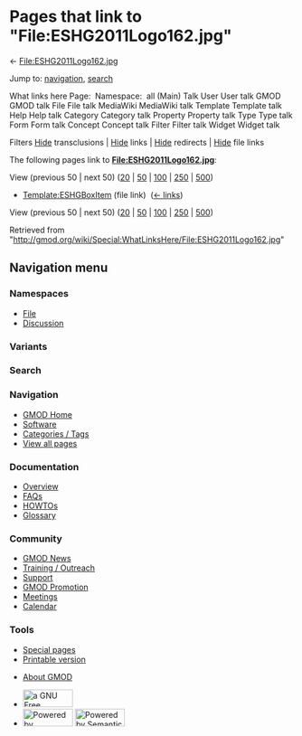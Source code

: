 <div id="mw-page-base" class="noprint">

</div>

<div id="mw-head-base" class="noprint">

</div>

<div id="content" class="mw-body" role="main">

<span id="top"></span>

<div id="mw-js-message" style="display:none;">

</div>



# <span dir="auto">Pages that link to "File:ESHG2011Logo162.jpg"</span>

<div id="bodyContent">

<div id="contentSub">

←
[File:ESHG2011Logo162.jpg](/wiki/File:ESHG2011Logo162.jpg "File:ESHG2011Logo162.jpg")

</div>

<div id="jump-to-nav" class="mw-jump">

Jump to: [navigation](#mw-navigation), [search](#p-search)

</div>

<div id="mw-content-text">

What links here Page:  Namespace:  all (Main) Talk User User talk GMOD
GMOD talk File File talk MediaWiki MediaWiki talk Template Template talk
Help Help talk Category Category talk Property Property talk Type Type
talk Form Form talk Concept Concept talk Filter Filter talk Widget
Widget talk

Filters
[Hide](/mediawiki/index.php?title=Special:WhatLinksHere/File:ESHG2011Logo162.jpg&hidetrans=1 "Special:WhatLinksHere/File:ESHG2011Logo162.jpg")
transclusions \|
[Hide](/mediawiki/index.php?title=Special:WhatLinksHere/File:ESHG2011Logo162.jpg&hidelinks=1 "Special:WhatLinksHere/File:ESHG2011Logo162.jpg")
links \|
[Hide](/mediawiki/index.php?title=Special:WhatLinksHere/File:ESHG2011Logo162.jpg&hideredirs=1 "Special:WhatLinksHere/File:ESHG2011Logo162.jpg")
redirects \|
[Hide](/mediawiki/index.php?title=Special:WhatLinksHere/File:ESHG2011Logo162.jpg&hideimages=1 "Special:WhatLinksHere/File:ESHG2011Logo162.jpg")
file links

The following pages link to
**[File:ESHG2011Logo162.jpg](/wiki/File:ESHG2011Logo162.jpg "File:ESHG2011Logo162.jpg")**:

View (previous 50 \| next 50)
([20](/mediawiki/index.php?title=Special:WhatLinksHere/File:ESHG2011Logo162.jpg&limit=20 "Special:WhatLinksHere/File:ESHG2011Logo162.jpg")
\|
[50](/mediawiki/index.php?title=Special:WhatLinksHere/File:ESHG2011Logo162.jpg&limit=50 "Special:WhatLinksHere/File:ESHG2011Logo162.jpg")
\|
[100](/mediawiki/index.php?title=Special:WhatLinksHere/File:ESHG2011Logo162.jpg&limit=100 "Special:WhatLinksHere/File:ESHG2011Logo162.jpg")
\|
[250](/mediawiki/index.php?title=Special:WhatLinksHere/File:ESHG2011Logo162.jpg&limit=250 "Special:WhatLinksHere/File:ESHG2011Logo162.jpg")
\|
[500](/mediawiki/index.php?title=Special:WhatLinksHere/File:ESHG2011Logo162.jpg&limit=500 "Special:WhatLinksHere/File:ESHG2011Logo162.jpg"))

- [Template:ESHGBoxItem](/wiki/Template:ESHGBoxItem "Template:ESHGBoxItem")
  (file link) ‎ <span class="mw-whatlinkshere-tools">([←
  links](/mediawiki/index.php?title=Special:WhatLinksHere&target=Template%3AESHGBoxItem "Special:WhatLinksHere"))</span>

View (previous 50 \| next 50)
([20](/mediawiki/index.php?title=Special:WhatLinksHere/File:ESHG2011Logo162.jpg&limit=20 "Special:WhatLinksHere/File:ESHG2011Logo162.jpg")
\|
[50](/mediawiki/index.php?title=Special:WhatLinksHere/File:ESHG2011Logo162.jpg&limit=50 "Special:WhatLinksHere/File:ESHG2011Logo162.jpg")
\|
[100](/mediawiki/index.php?title=Special:WhatLinksHere/File:ESHG2011Logo162.jpg&limit=100 "Special:WhatLinksHere/File:ESHG2011Logo162.jpg")
\|
[250](/mediawiki/index.php?title=Special:WhatLinksHere/File:ESHG2011Logo162.jpg&limit=250 "Special:WhatLinksHere/File:ESHG2011Logo162.jpg")
\|
[500](/mediawiki/index.php?title=Special:WhatLinksHere/File:ESHG2011Logo162.jpg&limit=500 "Special:WhatLinksHere/File:ESHG2011Logo162.jpg"))

</div>

<div class="printfooter">

Retrieved from
"<http://gmod.org/wiki/Special:WhatLinksHere/File:ESHG2011Logo162.jpg>"

</div>

<div id="catlinks" class="catlinks catlinks-allhidden">

</div>

<div class="visualClear">

</div>

</div>

</div>

<div id="mw-navigation">

## Navigation menu

<div id="mw-head">



<div id="left-navigation">

<div id="p-namespaces" class="vectorTabs" role="navigation"
aria-labelledby="p-namespaces-label">

### Namespaces

- <span id="ca-nstab-image"><a href="/wiki/File:ESHG2011Logo162.jpg" accesskey="c"
  title="View the file page [c]">File</a></span>
- <span id="ca-talk"><a
  href="/mediawiki/index.php?title=File_talk:ESHG2011Logo162.jpg&amp;action=edit&amp;redlink=1"
  accesskey="t"
  title="Discussion about the content page [t]">Discussion</a></span>

</div>

<div id="p-variants" class="vectorMenu emptyPortlet" role="navigation"
aria-labelledby="p-variants-label">

### 

### Variants[](#)

<div class="menu">

</div>

</div>

</div>

<div id="right-navigation">





</div>

<div id="p-search" role="search">

### Search

<div id="simpleSearch">

</div>

</div>

</div>

</div>

<div id="mw-panel">

<div id="p-logo" role="banner">

<a href="/wiki/Main_Page"
style="background-image: url(http://gmod.org/images/GMOD-cogs.png);"
title="Visit the main page"></a>

</div>

<div id="p-Navigation" class="portal" role="navigation"
aria-labelledby="p-Navigation-label">

### Navigation

<div class="body">

- <span id="n-GMOD-Home">[GMOD Home](/wiki/Main_Page)</span>
- <span id="n-Software">[Software](/wiki/GMOD_Components)</span>
- <span id="n-Categories-.2F-Tags">[Categories /
  Tags](/wiki/Categories)</span>
- <span id="n-View-all-pages">[View all
  pages](/wiki/Special:AllPages)</span>

</div>

</div>

<div id="p-Documentation" class="portal" role="navigation"
aria-labelledby="p-Documentation-label">

### Documentation

<div class="body">

- <span id="n-Overview">[Overview](/wiki/Overview)</span>
- <span id="n-FAQs">[FAQs](/wiki/Category:FAQ)</span>
- <span id="n-HOWTOs">[HOWTOs](/wiki/Category:HOWTO)</span>
- <span id="n-Glossary">[Glossary](/wiki/Glossary)</span>

</div>

</div>

<div id="p-Community" class="portal" role="navigation"
aria-labelledby="p-Community-label">

### Community

<div class="body">

- <span id="n-GMOD-News">[GMOD News](/wiki/GMOD_News)</span>
- <span id="n-Training-.2F-Outreach">[Training /
  Outreach](/wiki/Training_and_Outreach)</span>
- <span id="n-Support">[Support](/wiki/Support)</span>
- <span id="n-GMOD-Promotion">[GMOD
  Promotion](/wiki/GMOD_Promotion)</span>
- <span id="n-Meetings">[Meetings](/wiki/Meetings)</span>
- <span id="n-Calendar">[Calendar](/wiki/Calendar)</span>

</div>

</div>

<div id="p-tb" class="portal" role="navigation"
aria-labelledby="p-tb-label">

### Tools

<div class="body">

- <span id="t-specialpages"><a href="/wiki/Special:SpecialPages" accesskey="q"
  title="A list of all special pages [q]">Special pages</a></span>
- <span id="t-print"><a
  href="/mediawiki/index.php?title=Special:WhatLinksHere/File:ESHG2011Logo162.jpg&amp;printable=yes"
  rel="alternate" accesskey="p"
  title="Printable version of this page [p]">Printable version</a></span>

</div>

</div>

</div>

</div>

<div id="footer" role="contentinfo">

- <span id="footer-places-about">[About
  GMOD](/wiki/GMOD:About "GMOD:About")</span>

<!-- -->

- <span id="footer-copyrightico">[<img src="http://www.gnu.org/graphics/gfdl-logo-small.png" width="88"
  height="31" alt="a GNU Free Documentation License" />](http://www.gnu.org/licenses/fdl-1.3.html)</span>
- <span id="footer-poweredbyico">[<img src="/mediawiki/skins/common/images/poweredby_mediawiki_88x31.png"
  width="88" height="31" alt="Powered by MediaWiki" />](//www.mediawiki.org/)
  [<img
  src="/mediawiki/extensions/SemanticMediaWiki/includes/../resources/images/smw_button.png"
  width="88" height="31" alt="Powered by Semantic MediaWiki" />](https://www.semantic-mediawiki.org/wiki/Semantic_MediaWiki)</span>

<div style="clear:both">

</div>

</div>
